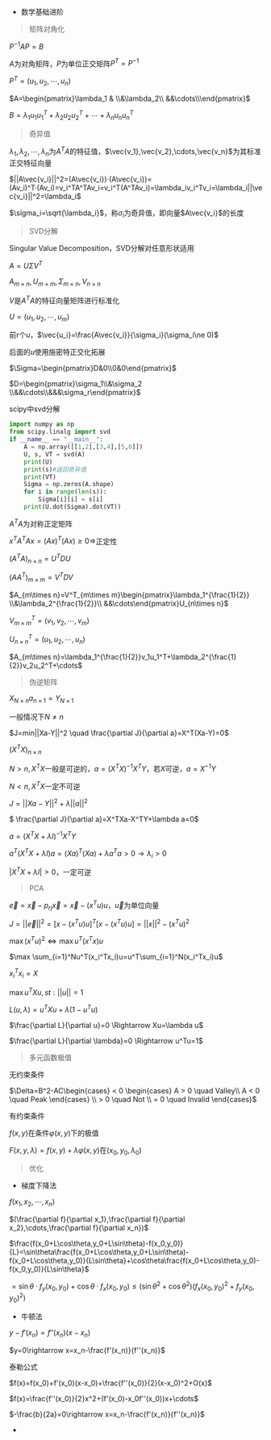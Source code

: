 - 数学基础进阶

> 矩阵对角化

$P^{-1}AP=B$

$A$为对角矩阵，$P$为单位正交矩阵$P^T=P^{-1}$

$P^T=(u_1,u_2,\cdots,u_n)$

$A=\begin{pmatrix}\lambda_1 & \\&\lambda_2\\ &&\cdots\\\end{pmatrix}$

$B=\lambda_1u_1u_1^T+\lambda_2u_2u_2^T+\cdots+\lambda_nu_nu_n^T$

> 奇异值

$\lambda_1,\lambda_2,\cdots,\lambda_n$为$A^TA$的特征值，$\vec{v_1},\vec{v_2},\cdots,\vec{v_n}$为其标准正交特征向量

$||A\vec{v_i}||^2=(A\vec{v_i})·(A\vec{v_i})=(Av_i)^T·(Av_i)=v_i^TA^TAv_i=v_i^T(A^TAv_i)=\lambda_iv_i^Tv_i=\lambda_i||\vec{v_i}||^2=\lambda_i$

$\sigma_i=\sqrt{\lambda_i}$，称$\sigma_i$为奇异值，即向量$A\vec{v_i}$的长度

> SVD分解

Singular Value Decomposition，SVD分解对任意形状适用

$A=U\Sigma V^T$

$A_{m\times n},U_{m\times m},\Sigma_{m\times n},V_{n\times n}$

$V$是$A^TA$的特征向量矩阵进行标准化

$U=(u_1,u_2,\cdots,u_m)$

前r个$u$，$\vec{u_i}=\frac{A\vec{v_i}}{\sigma_i}(\sigma_i\ne 0)$

后面的$u$使用施密特正交化拓展

$\Sigma=\begin{pmatrix}D&0\\0&0\end{pmatrix}$

$D=\begin{pmatrix}\sigma_1\\&\sigma_2 \\&&\cdots\\&&&\sigma_r\end{pmatrix}$

scipy中svd分解

```python
import numpy as np
from scipy.linalg import svd
if __name__ == "__main__":
    A = np.array([[1,2],[3,4],[5,6]])
    U, s, VT = svd(A)
    print(U)
    print(s)#返回奇异值
    print(VT)
    Sigma = np.zeros(A.shape)
    for i in range(len(s)):
        Sigma[i][i] = s[i]
    print(U.dot(Sigma).dot(VT))
```

$A^TA$为对称正定矩阵

$x^TA^TAx=(Ax)^T(Ax)\ge0\Rightarrow$正定性

$(A^TA)_{n\times n}=U^TDU$

$(AA^T)_{m\times m}=V^TDV$

$A_{m\times n}=V^T_{m\times m}\begin{pmatrix}\lambda_1^{\frac{1}{2}} \\&\lambda_2^{\frac{1}{2}}\\ &&\cdots\end{pmatrix}U_{n\times n}$

$V^T_{m\times m}=(v_1,v_2,\cdots,v_m)$

$U^T_{n\times n}=(u_1,u_2,\cdots,u_n)$

$A_{m\times n}=\lambda_1^{\frac{1}{2}}v_1u_1^T+\lambda_2^{\frac{1}{2}}v_2u_2^T+\cdots$

> 伪逆矩阵

$X_{N\times n}a_{n\times 1}=Y_{N\times1}$

一般情况下$N\ne n$

$J=min||Xa-Y||^2 \quad \frac{\partial J}{\partial a}=X^T(Xa-Y)=0$

$(X^TX)_{n\times n}$

$N>n,X^TX$一般是可逆的，$a=(X^TX)^{-1}X^TY$，若$X$可逆，$a=X^{-1}Y$

$N<n,X^TX$一定不可逆

$J=||Xa-Y||^2+\lambda||a||^2$

$ \frac{\partial J}{\partial a}=X^TXa-X^TY+\lambda a=0$

$a=(X^TX+\lambda I)^{-1}X^TY$

$a^T(X^TX+\lambda I)a=(Xa)^T(Xa)+\lambda a^T a>0 \rightarrow \lambda_i>0$

$|X^TX+\lambda I|>0$，一定可逆

> PCA

$\vec{e}=\vec{x}-p_{rj}\vec{x}=\vec{x}-(x^Tu)u$，$\vec{u}$为单位向量

$J=||\vec{e}||^2=[x-(x^Tu)u]^T[x-(x^Tu)u]=||x||^2-(x^Tu)^2$

$\max(x^Tu)^2\Leftrightarrow \max u^T(x^Tx)u$

$\max \sum_{i=1}^Nu^T(x_i^Tx_i)u=u^T\sum_{i=1}^N(x_i^Tx_i)u$

$x_i^Tx_i=X$

$\max u^TXu,st:||u||=1$

$L(u,\lambda)=u^TXu+\lambda(1-u^Tu)$

$\frac{\partial L}{\partial u}=0 \Rightarrow Xu=\lambda u$

$\frac{\partial L}{\partial \lambda}=0 \Rightarrow u^Tu=1$

> 多元函数极值

无约束条件

$\Delta=B^2-AC\begin{cases} < 0 \begin{cases} A > 0 \quad Valley\\ A < 0 \quad Peak \end{cases} \\ > 0 \quad Not \\ = 0 \quad Invalid \end{cases}$

有约束条件

$f(x,y)$在条件$\varphi(x,y)$下的极值

$F(x,y,\lambda)=f(x,y)+\lambda\varphi(x,y)$在$(x_0,y_0,\lambda_0)$

> 优化

- 梯度下降法

$f(x_1,x_2,\cdots,x_n)$

$(\frac{\partial f}{\partial x_1},\frac{\partial f}{\partial x_2},\cdots,\frac{\partial f}{\partial x_n})$

$\frac{f(x_0+L\cos\theta,y_0+L\sin\theta)-f(x_0,y_0)}{L}=\sin\theta\frac{f(x_0+L\cos\theta,y_0+L\sin\theta)-f(x_0+L\cos\theta,y_0)}{L\sin\theta}+\cos\theta\frac{f(x_0+L\cos\theta,y_0)-f(x_0,y_0)}{L\sin\theta}$

$=\sin\theta·f_y(x_0,y_0)+\cos\theta·f_x(x_0,y_0)\le(\sin\theta^2+\cos\theta^2)(f_x(x_0,y_0)^2+f_y(x_0,y_0)^2)$

- 牛顿法

$y-f'(x_n)=f''(x_n)(x-x_n)$

$y=0\rightarrow x=x_n-\frac{f'(x_n)}{f''(x_n)}$

泰勒公式

$f(x)=f(x_0)+f'(x_0)(x-x_0)+\frac{f''(x_0)}{2}(x-x_0)^2+O(x)$

$f(x)=\frac{f''(x_0)}{2}x^2+(f'(x_0)-x_0f''(x_0))x+\cdots$

$-\frac{b}{2a}=0\rightarrow x=x_n-\frac{f'(x_n)}{f''(x_n)}$

- 